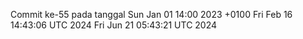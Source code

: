Commit ke-55 pada tanggal Sun Jan 01 14:00 2023 +0100
Fri Feb 16 14:43:06 UTC 2024
Fri Jun 21 05:43:21 UTC 2024
